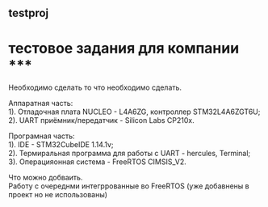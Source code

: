 ## testproj
# тестовое задания для компании ***
Необходимо сделать то что необходимо сделать.

Аппаратная часть:\
1). Отладочная плата NUCLEO - L4A6ZG, контроллер STM32L4A6ZGT6U;\
2). UART приёмник/передатчик - Silicon Labs CP210x.

Програмная часть:\
  1). IDE - STM32CubeIDE 1.14.1v;\
  2). Термиральная программа для работы с UART - hercules, Terminal;\
  3). Операцияонная система - FreeRTOS CIMSIS_V2. 

Что можно добваить. \
Работу с очереднми интегррованные во FreeRTOS (уже добавнены в проект но не использованы)
